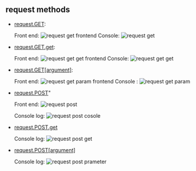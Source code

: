 ## request methods

- [request.GET](diving-deepinto-request/Requestdeepunderstanding/):
  
  Front end:
  ![request get frontend](https://user-images.githubusercontent.com/9798362/27811062-6d20eed8-607f-11e7-8720-1275864ba096.png)
  Console:
  ![request get](https://user-images.githubusercontent.com/9798362/27811066-75093768-607f-11e7-81cb-021679e11e1a.png)
  
- [request.GET.get](diving-deepinto-request/Requestdeepunderstanding/):
  
  Front end:
  ![request get get frontend](https://user-images.githubusercontent.com/9798362/27811068-786b0ee0-607f-11e7-86fb-20eb80d9338a.png)
  Console:
  ![request get get](https://user-images.githubusercontent.com/9798362/27811070-7a13bb84-607f-11e7-9f5e-859fbac7715f.png)
  
- [request.GET[argument]](diving-deepinto-request/Requestdeepunderstanding/):
  
  Front end:
  ![request get param frontend](https://user-images.githubusercontent.com/9798362/27811071-7c592032-607f-11e7-9ffb-2f3a515ea673.png)
  Console :
  ![request get param](https://user-images.githubusercontent.com/9798362/27811072-7e1a450e-607f-11e7-8606-b19c302d2cda.png)
  
- [request.POST](diving-deepinto-request/Requestdeepunderstanding/)"

  Front end:
  ![request post](https://user-images.githubusercontent.com/9798362/27847237-288111d2-615a-11e7-9e25-d84e59887261.png)
  
  Console log:
  ![request post cosole](https://user-images.githubusercontent.com/9798362/27847241-2ba6067e-615a-11e7-9bbb-511302360f12.png)

- [request.POST.get](diving-deepinto-request/Requestdeepunderstanding/)

  Console log:
  ![request post get](https://user-images.githubusercontent.com/9798362/27847246-2d7afb1c-615a-11e7-95ae-58c48fb4319b.png)
  
- [request.POST[argument]](diving-deepinto-request/Requestdeepunderstanding/)
  
  Console log:
  ![request post prameter](https://user-images.githubusercontent.com/9798362/27847248-2f06425c-615a-11e7-97c8-9000436ef1bc.png)
